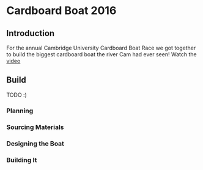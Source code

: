 # Cardboard Boat 2016

## Introduction
For the annual Cambridge University Cardboard Boat Race we got together to build the biggest cardboard boat the river Cam had ever seen!
Watch the [video](https://www.youtube.com/watch?v=Aw5Ak5E9MJw)

## Build
TODO :)
### Planning

### Sourcing Materials

### Designing the Boat

### Building It




